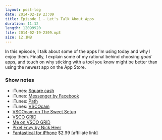 ```yaml
---
layout: post-log
date: 2014-02-19 23:09
title: Episode 1 - Let's Talk About Apps
duration: 11:12
length: 12099920
file: 2014-02-19-2309.mp3
size: 12.1MB
---
```

In this episode, I talk about some of the apps I'm using today and why I enjoy them. Finally, I explain some of my rational behind choosing _good_ apps, and touch on why sticking with a tool you know might be better than using the newest app on the App Store.

### Show notes
- iTunes: [Square cash](https://itunes.apple.com/us/app/square-cash/id711923939?mt=8)
- iTunes: [Messenger by Facebook](https://itunes.apple.com/us/app/facebook-messenger/id454638411?mt=8)
- iTunes: [Path](https://itunes.apple.com/us/app/path/id403639508?mt=8)
- iTunes: [VSCOcam](https://itunes.apple.com/us/app/vsco-cam/id588013838?mt=8)
- [VSCOcam on The Sweet Setup](http://thesweetsetup.com/apps/best-photo-editing-app-iphone/)
- [VSCO GRID](http://grid.vsco.co)
- [Me on VSCO GRID](http://kyledreger.vsco.co)
- [Pixel Envy by Nick Heer](http://pxlnv.com)
- [Fantastical for iPhone](https://itunes.apple.com/us/app/fantastical-2-calendar-reminders/id718043190?mt=8&uo=4&at=10ltSa) $2.99 [affiliate link]